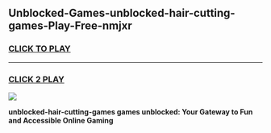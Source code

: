 
## Unblocked-Games-unblocked-hair-cutting-games-Play-Free-nmjxr
<h3>
<a href="https://premium76.site?title=unblocked-hair-cutting-games&ref=22A">CLICK TO PLAY</a></h3>
<hr>

<h3>
<a href="https://premium76.site?title=unblocked-hair-cutting-games&ref=22A">CLICK 2 PLAY</a>
  
</h3>

<a href="https://premium76.site?title=unblocked-hair-cutting-games&ref=22A"><img src="https://clearcache.store/games.png"></a>


**unblocked-hair-cutting-games games unblocked: Your Gateway to Fun and Accessible Online Gaming**
